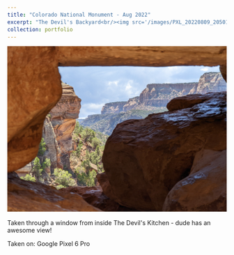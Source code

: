 ```yaml
---
title: "Colorado National Monument - Aug 2022"
excerpt: "The Devil's Backyard<br/><img src='/images/PXL_20220809_205012480.jpg'>"
collection: portfolio
---
```


<img src='/images/PXL_20220809_205012480.jpg'>

Taken through a window from inside The Devil's Kitchen - dude has an awesome view!

Taken on: Google Pixel 6 Pro

